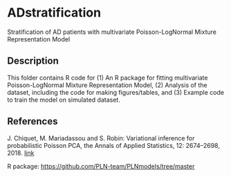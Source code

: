 # ADstratification
Stratification of AD patients with multivariate Poisson-LogNormal Mixture Representation Model

## Description
This folder contains R code for 
(1) An R package for fitting multivariate Poisson-LogNormal Mixture Representation Model, 
(2) Analysis of the dataset, including the code for making figures/tables, and 
(3) Example code to train the model on simulated dataset.

## References
J. Chiquet, M. Mariadassou and S. Robin: Variational inference for probabilistic Poisson PCA, the Annals of Applied Statistics, 12: 2674–2698, 2018. [link](http://dx.doi.org/10.1214/18%2DAOAS1177)

R package: https://github.com/PLN-team/PLNmodels/tree/master
